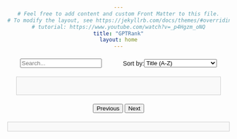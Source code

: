 ```yaml
---
# Feel free to add content and custom Front Matter to this file.
# To modify the layout, see https://jekyllrb.com/docs/themes/#overriding-theme-defaults
# tutorial: https://www.youtube.com/watch?v=_p4Hgzm_oNQ
title: "GPTRank"
layout: home
---
```


<head>
    <title>GPTRank</title>
    <style>
        body { 
            text-align: center; 
            font-family: Arial, sans-serif;
        }
        h4{
            text-align: center;
            font-size: 4vw;
            font-family: Arial, sans-serif;
        }
        #search-sort-container {
            display: flex;
            justify-content: space-between;
            max-width: 800px;
            margin: 20px auto;
        }
        #Search {
            flex: 1;
            margin-right: 10px;
        }
        #Sort {
            flex: 1;
            margin-left: 10px;
            display: flex;
            align-items: center;
        }
        #pagination { 
            display: block; 
            margin: 20px auto; 
            max-width: 800px;
        }
        #questionList { 
            margin: 20px; 
            padding: 20px; 
            border: 1px solid #ccc; 
            background-color: #f9f9f9; 
            text-align: left;
        }
        #detailedAnswer {
            display: none;
            text-align: left; 
            margin: 5px 0;
            padding: 10px;
            border: 1px solid #ccc;
            background-color: #fff;
            cursor: move;
        }
        .sortable-list {
            margin-top: 20px;
            padding: 10px;
            border: 1px solid #ccc;
            background-color: #f9f9f9;
            list-style: none;
        }
        .sortable-item {
            margin: 5px 0;
            padding: 10px;
            border: 1px solid #000;
            background-color: #fff;
            cursor: move;
        }
        .question-block {
            border: 1px solid #ccc;
            padding: 10px;
            margin-bottom: 10px;
            cursor: pointer; /* This changes the cursor to a pointer */
        }
        .right-align {
            float: right;
            margin-left: 10px;
        }
        .dragging {
            width: 100%; /* Ensure the cloned item retains the same width */
            height: auto; /* Ensure the cloned item retains the same height */
            opacity: 0.5;
            background-color: #f0f0f0;
            position: absolute;
            pointer-events: none;
            z-index: 1000;
        }
    </style>
</head>
<body>
    <div id="Main">
        <div id="search-sort-container">
            <div id="Search">
                <input id="searchInput" type="text" placeholder="Search...">
            </div>
            <div id="Sort">
                <label for="sortStrategy">Sort by:</label>
                <select id="sortStrategy">
                    <option value="titleAsc">Title (A-Z)</option>
                    <option value="titleDesc">Title (Z-A)</option>
                    <option value="dateAsc">Date (Oldest first)</option>
                    <option value="dateDesc">Date (Newest first)</option>
                    <option value="popularityAsc">Popularity (Low to High)</option>
                    <option value="popularityDesc">Popularity (High to Low)</option>
                    <option value="difficultyAsc">Difficulty (Low to High)</option>
                    <option value="difficultyDesc">Difficulty (High to Low)</option>
                </select>
            </div>
        </div>
        <div id="questionList">
            <!-- Questions will be dynamically added here -->
        </div>
        <div id="pagination">
            <button id="prevPageBtn">Previous</button>
            <button id="nextPageBtn">Next</button>
        </div>
        <button id="goBack" style="display:none;">Go Back to Questions</button>
        <div id="sortableList" class="sortable-list">
            <!-- Answers will be dynamically added here -->
        </div>
        <button id="submitRanks" style="display:none;">Submit Ranks</button>
        <div id="results">
            <!-- Results will be dynamically added here -->
        </div>
        <canvas id="histogramCanvas"></canvas>
        <div id="results">
            <!-- Results will be dynamically added here -->
        </div>
        <div id="detailedAnswer">
            <!-- Answers will be dynamically added here -->
        </div>
    </div>
    <script src="https://cdn.jsdelivr.net/npm/chart.js"></script>
    <script type="module">
        import { initializeApp } from "https://www.gstatic.com/firebasejs/10.12.3/firebase-app.js";
        import { getAnalytics } from "https://www.gstatic.com/firebasejs/10.12.3/firebase-analytics.js";
        import { getDatabase, ref, query, orderByChild, get} from "https://www.gstatic.com/firebasejs/10.12.3/firebase-database.js";
        import { update } from "https://www.gstatic.com/firebasejs/10.12.3/firebase-database.js";
//
        const firebaseConfig = {
            apiKey: "AIzaSyAxfQjfKYUFyQMw6mxrwyPJLOkSLtzOQj4",
            authDomain: "gptrank-c0711.firebaseapp.com",
            databaseURL: "https://gptrank-c0711-default-rtdb.firebaseio.com",
            projectId: "gptrank-c0711",
            storageBucket: "gptrank-c0711.appspot.com",
            messagingSenderId: "613933098493",
            appId: "1:613933098493:web:42f035bc6b1c9f6cf9e594",
            measurementId: "G-9EQPY9T3WQ"
        };
//
        const app = initializeApp(firebaseConfig);
        const analytics = getAnalytics(app);
        const db = getDatabase();
//
        const questionsPerPage = 10;
        let currentPage = 1;
        let currentSort = 'titleAsc';
        let questionKey;
//
        async function displayQuestions() {
            document.getElementById("histogramCanvas").style.display = "none";
            document.getElementById("goBack").style.display = 'none';
            document.getElementById("detailedAnswer").style.display = 'none';
        //
            const questionList = document.getElementById("questionList");
            questionList.innerHTML = "";
        //
            const questionsRef = ref(db, "Questions");
            let questionsQuery;
        //
            switch (currentSort) {
                case 'titleAsc':
                    questionsQuery = query(questionsRef, orderByChild('Title'));
                    break;
                case 'titleDesc':
                    questionsQuery = query(questionsRef, orderByChild('Title'));
                    break;
                case 'dateAsc':
                    questionsQuery = query(questionsRef, orderByChild('Date'));
                    break;
                case 'dateDesc':
                    questionsQuery = query(questionsRef, orderByChild('Date'));
                    break;
                case 'popularityAsc':
                    questionsQuery = query(questionsRef, orderByChild('Popularity'));
                    break;
                case 'popularityDesc':
                    questionsQuery = query(questionsRef, orderByChild('Popularity'));
                    break;
                case 'difficultyAsc':
                    questionsQuery = query(questionsRef, orderByChild('AverageScore'));
                    break;
                case 'difficultyDesc':
                    questionsQuery = query(questionsRef, orderByChild('AverageScore'));
                    break;
                default:
                    questionsQuery = questionsRef;
            }
            try {
                const snapshot = await get(questionsQuery);
                if (snapshot.exists()) {
                    let questionsWithKeys = [];
                    snapshot.forEach((childSnapshot) => {
                        questionsWithKeys.push({
                            key: childSnapshot.key,
                            question: childSnapshot.val()
                        });
                    });
        //
                    if (currentSort.endsWith('Desc')) {
                        questionsWithKeys.reverse();
                    }
        //
                    // Filter questions based on search input
                    const searchText = document.getElementById("searchInput").value.trim().toLowerCase();
                    //
                    if (searchText) {
                        questionsWithKeys = questionsWithKeys.filter(question => 
                            question.question.Title.toLowerCase().includes(searchText)
                        );
                    }
        //
                    const totalQuestions = questionsWithKeys.length;
                    let questionCount = 0;
                    questionsWithKeys.forEach((question, index) => {
                        if (questionCount < questionsPerPage * currentPage && questionCount >= questionsPerPage * (currentPage - 1)) {
                            const listItem = document.createElement("div");
                            listItem.className = "list-question";
                            listItem.innerHTML = `
                                <div class="question-block">
                                    <p><strong>${question.question.Title}</strong><span class="right-align">(Average Score: ${Math.round(question.question.AverageScore)}\tPlayed Times: ${question.question.Popularity})</span></p>
                                </div>
                                `;
                            listItem.addEventListener('click', () => showRankingInteract(question));
                            questionList.appendChild(listItem);
                        }
                        questionCount++;
                    });
        //
                    if (questionCount === 0) {
                        questionList.innerHTML = "<p>No questions found</p>";
                    }
        //
                    updatePagination(totalQuestions);
                } else {
                    questionList.innerHTML = "<p>No questions found</p>";
                }
            } catch (error) {
                console.error("Error fetching questions:", error);
            }
        }
//
        function updatePagination(totalQuestions) {
            const totalPages = Math.ceil(totalQuestions / questionsPerPage);
            const prevPageBtn = document.getElementById('prevPageBtn');
            const nextPageBtn = document.getElementById('nextPageBtn');
//
            prevPageBtn.disabled = currentPage <= 1;
            nextPageBtn.disabled = currentPage >= totalPages;
        }
//
        function navigatePage(direction) {
            if (direction === 'prev' && currentPage > 1) {
                currentPage--;
            } else if (direction === 'next') {
                currentPage++;
            }
            displayQuestions();
        }
//
        document.getElementById('prevPageBtn').addEventListener('click', () => navigatePage('prev'));
        document.getElementById('nextPageBtn').addEventListener('click', () => navigatePage('next'));
//
        document.getElementById('sortStrategy').addEventListener('change', (event) => {
            currentSort = event.target.value;
            displayQuestions();
        });
//
        function filterQuestions(searchText) {
            const questions = document.querySelectorAll(".list-question");
            questions.forEach((question) => {
                const textContent = question.textContent.toLowerCase();
                if (textContent.includes(searchText.toLowerCase())) {
                    question.style.display = "block";
                } else {
                    question.style.display = "none";
                }
            });
            updatePagination(questions.length);
        }
//
        document.getElementById("searchInput").addEventListener('input', function() {
            // Call the function to update the display with filtered questions
            currentPage=1;
            displayQuestions();
        });
// 
        document.getElementById("goBack").addEventListener("click", () => {
            document.getElementById("submitRanks").style.display = 'none';
            document.getElementById("results").style.display = 'none';
            document.getElementById("goBack").style.display = 'none';
            document.getElementById("sortableList").style.display='none';
            document.getElementById("Search").style.display = 'block';
            document.getElementById("Sort").style.display = 'block';
            document.getElementById("questionList").style.display = 'block';
            document.getElementById("pagination").style.display = 'block';
            document.getElementById("histogramCanvas").style.display = "none";
            displayQuestions();
        });
//
        async function showRankingInteract(question) {
            const sortableList = document.getElementById("sortableList");
            document.getElementById("sortableList").style.display='block';
            questionKey = question.key;
//
            sortableList.innerHTML = ""; // Clear previous answers
            document.getElementById("submitRanks").style.display = "block";
//
            // Populate the sortable list with answers
            Object.keys(question.question.Answer).forEach((answerKey, index) => {
                const listItem = document.createElement("div");
                listItem.className = "sortable-item";
                listItem.draggable = true;
                listItem.dataset.index = index;
                listItem.textContent = answerKey; // Use the key instead of the value
                sortableList.appendChild(listItem);
            });
//
            document.getElementById("Search").style.display = 'none';
            document.getElementById("Sort").style.display = 'none';
            document.getElementById("questionList").style.display = 'none';
            document.getElementById("pagination").style.display = 'none';
            document.getElementById("goBack").style.display = 'block';
//
            // Initialize drag and drop
            initializeDragAndDrop();
        }
        // Submit button click event 
        document.getElementById("submitRanks").addEventListener("click", async () => {
            const score = await submitRanks(questionKey);
            await showResults(questionKey,score);
        });
//
        function initializeDragAndDrop() {
            const sortableItems = document.querySelectorAll(".sortable-item");
            let draggedItem = null;
            let draggingClone = null;
//
            sortableItems.forEach(item => {
                item.addEventListener("dragstart", function(e) {
                    draggedItem = this;
                    setTimeout(() => this.style.display = 'none', 0);
                });
//
                item.addEventListener("dragend", function() {
                    this.style.display = 'block';
                        draggedItem = null;
                    setTimeout(() => {
                        this.style.display = 'block';
                    }, 0);
                    this.style.border = "1px solid #000";  // Reset border
                });
//
                item.addEventListener("dragover", function(e) {
                    e.preventDefault();
                });
//
                item.addEventListener("dragenter", function(e) {
                    e.preventDefault();
                    this.style.border = "2px dashed #000";
                });
//
                item.addEventListener("dragleave", function() {
                    this.style.border = "1px solid #000";
                });
//
                item.addEventListener("drop", function() {
                    this.style.border = "1px solid #000";
                    if (draggedItem !== this) {
                        let allItems = [...document.querySelectorAll(".sortable-item")];
                        let draggedIndex = allItems.indexOf(draggedItem);
                        let targetIndex = allItems.indexOf(this);
                        if (draggedIndex < targetIndex) {
                            this.parentNode.insertBefore(draggedItem, this.nextSibling);
                        } else {
                            this.parentNode.insertBefore(draggedItem, this);
                        }
                    }
                });
//
                // Touch events for smartphones
                item.addEventListener("touchstart", function(e) {
                    e.preventDefault();
                    const touch = e.touches[0];
                    const rect = this.getBoundingClientRect();
                    draggingClone = this.cloneNode(true);
                    draggingClone.classList.add('dragging');
                    draggingClone.style.left = `${touch.clientX-rect.width/2}px`; // Set the initial position
                    draggingClone.style.top = `${touch.clientY-rect.height/2}px`; // Set the initial position
                    document.body.appendChild(draggingClone);
//
                    this.initialX = touch.clientX;
                    this.initialY = touch.clientY;
                    this.startX = touch.clientX;
                    this.startY = touch.clientY;
                    this.style.position = 'absolute';
                    this.style.zIndex = '1000';
                    this.style.width = `${rect.width}px`;
//
                    setTimeout(() => this.style.display = 'none', 0);
                });
//
                item.addEventListener("touchmove", function(e) {
                    e.preventDefault();
                    draggedItem = this;
                    const touch = e.touches[0];
                    const currentX = touch.clientX;
                    const currentY = touch.clientY;
                    const rect = this.getBoundingClientRect();
//
                    if (draggingClone) {
                        draggingClone.style.left = `${currentX-rect.width/2}px`; // Adjust the position
                        draggingClone.style.top = `${currentY-rect.height/2}px`; // Adjust the position
                    }
//
                    const elements = document.elementsFromPoint(currentX, currentY);
                    const target = elements.find(el => el.classList.contains('sortable-item') && el !== this);
//
                    if (target) {
                        target.style.border = "2px dashed #000";
                        this.overItem = target;
                    }
                });
//
                item.addEventListener("touchend", function() {
                    setTimeout(() => {
                        this.style.display = 'block';
                        draggedItem = null;
                        if (draggingClone) {
                            document.body.removeChild(draggingClone);
                            draggingClone = null;
                        }
                    }, 0);
//
                    this.style.position = 'static';
                    this.style.zIndex = '0';
//
                    if (this.overItem) {
                        this.overItem.style.border = "1px solid #000";
                        if (draggedItem !== this.overItem) {
                            let allItems = [...document.querySelectorAll(".sortable-item")];
                            let draggedIndex = allItems.indexOf(draggedItem);
                            let targetIndex = allItems.indexOf(this.overItem);
                            if (draggedIndex < targetIndex) {
                                this.overItem.parentNode.insertBefore(draggedItem, this.overItem.nextSibling);
                            } else {
                                this.overItem.parentNode.insertBefore(draggedItem, this.overItem);
                            }
                        }
                    }
//
                    this.overItem = null;
                });
//
                item.addEventListener("touchcancel", function() {
                    if (draggedItem !== this) {
                        let allItems = [...document.querySelectorAll(".sortable-item")];
                        let draggedIndex = allItems.indexOf(draggedItem);
                        let targetIndex = allItems.indexOf(this);
                        if (draggedIndex < targetIndex) {
                            this.parentNode.insertBefore(draggedItem, this.nextSibling);
                        } else {
                            this.parentNode.insertBefore(draggedItem, this);
                        }
                    }
                });
            });
//
        }
//
        async function submitRanks(questionKey) {
            const sortableList = document.getElementById("sortableList");
            const sortedItems = Array.from(sortableList.children);
            const newRanks = sortedItems.map((question, index) => ({
                Answer: question.textContent,
                Rank: index + 1
            }));
//
            // Save new ranks to Firebase
            const updates = {};
            let UID = 'id-' + Math.random().toString(36).substr(2, 11);
            newRanks.forEach(rank => {
                updates[`Questions/${questionKey}/EachRank/${UID}/${rank.Answer}`] = rank.Rank;
            });
//
            try {
                await update(ref(db), updates);
//
                let score = await calculateScore(questionKey, UID);
                if (score !== null) {
                    await updateMetaData(score, questionKey, UID);
                    return score;
                }
            } catch (error) {
                console.error("Error submitting ranks:", error);
            }
        }
//
        document.addEventListener("click", (event) => {
            if (event.target.matches(".list-question")) {
                const questionKey = event.target.querySelector("strong").textContent;
            }
        });
//
        async function calculateScore(questionKey, UID) {
            const xRef = ref(db, `Questions/${questionKey}/EachRank/${UID}/`);
            const yRef = ref(db, `Questions/${questionKey}/Answer/`);
//
            try {
                const [xSnapshot, ySnapshot] = await Promise.all([get(xRef), get(yRef)]);
                const xValuesObj = xSnapshot.val();
                const yValuesObj = ySnapshot.val();
                const xKeys = Object.keys(xValuesObj);
                const yKeys = Object.keys(yValuesObj);
                //
                // Sort the keys to ensure they are in a comparable order
                xKeys.sort();
                yKeys.sort();
                //
                // Check if the keys are the same
                if (xKeys.length !== yKeys.length || !xKeys.every((key, index) => key === yKeys[index])) {
                    return null;
                } else {
                    // If keys match, proceed with your logic
                    const xValues = xKeys.map(key => Number(xValuesObj[key]));
                    const yValues = xKeys.map(key => Number(yValuesObj[key].Rank));
                }
//
                const xValues = Object.values(xValuesObj).map(value => Number(value));
                const yValues = Object.keys(yValuesObj).map(key => Number(yValuesObj[key].Rank));
//
                const n = xValues.length;
                const sumX = xValues.reduce((a, b) => a + b, 0);
                const sumY = yValues.reduce((a, b) => a + b, 0);
                const sumXY = xValues.reduce((acc, xi, i) => acc + xi * yValues[i], 0);
                const sumX2 = xValues.reduce((acc, xi) => acc + xi * xi, 0);
                const sumY2 = yValues.reduce((acc, yi) => acc + yi * yi, 0);
//
                const numerator = n * sumXY - sumX * sumY;
                const denominator = Math.sqrt((n * sumX2 - sumX * sumX) * (n * sumY2 - sumY * sumY));
//
                if (denominator === 0) {
                    alert('Denominator is zero, cannot compute correlation.');
                    return null;
                }
//
                const correlation = numerator / denominator;
                const score = correlation * 50 + 50;
                return score;
            } catch (error) {
                console.error('Error loading data:', error);
                return null;
            }
        }
//
        async function updateMetaData(score, questionKey, UID) {
            const updates = {};
            updates[`Questions/${questionKey}/EachScore/${UID}`] = score;
//
            try {
                // Add score
                await update(ref(db), updates);
//
                // Fetch scores to calculate the new average score
                const snapshot = await get(ref(db, `Questions/${questionKey}/EachScore`));
                const scoresObj = snapshot.val();
                const allScores = Object.values(scoresObj).map(value => Number(value));
//
                // Calculate the average score
                const averageScore = allScores.reduce((a, b) => a + b, 0) / allScores.length;
                updates[`Questions/${questionKey}/AverageScore`] = averageScore;
//
                // Update popularity (count of scores)
                const popularity = allScores.length;
                updates[`Questions/${questionKey}/Popularity`] = popularity;
//
                // Fetch ranks to update AllRank for each item
                const eachRankSnapshot = await get(ref(db, `Questions/${questionKey}/EachRank`));
                const eachRankObj = eachRankSnapshot.val();
//
                if (eachRankObj) {
                    // Initialize rank counts object
                    const rankCounts = {};
                    // Iterate over each item
                    Object.values(eachRankObj).forEach(itemRanks => {
                        // Initialize rankCounts for each ranking key
                        Object.keys(itemRanks).forEach(rankingkey => {
                            if (!rankCounts[rankingkey]) {
                                rankCounts[rankingkey] = {};
                            }
//
                            // Count occurrences of each rank for the current ranking key
                            if (!rankCounts[rankingkey][itemRanks[rankingkey]]) {
                                    rankCounts[rankingkey][itemRanks[rankingkey]] = 0;
                            }
                            rankCounts[rankingkey][itemRanks[rankingkey]]++;
//
                        });
                    });
//
                    // Update AllRank for each item
                    updates[`Questions/${questionKey}/AllRank`] = rankCounts;
                }
//
                // Apply the updates to the database
                await update(ref(db), updates);
            } catch (error) {
                console.error("Error updating metadata:", error);
            }
        }
//
        async function showResults(questionKey,score){
            const results = document.getElementById("results");
            const detailedAnswer = document.getElementById("detailedAnswer");
//
            // Fetch each score from Firebase
            const eachScoreSnapshot = await get(ref(db, `Questions/${questionKey}/EachScore`));
            const eachScores = Object.values(eachScoreSnapshot.val()).map(Number);
//
            // Process histogram data
            const histogramData = Array(10).fill(0);
            eachScores.forEach(s => {
                const index = Math.min(Math.floor(s / 10), 9);
                histogramData[index]++;
            });
            //get percentile
            const percentile = (arr, val) => {
                let count = 0;
                arr.forEach(v => {
                    if (v < val) {
                    count++;
                    } else if (v == val) {
                    count += 0.5;
                    }
                });
                return 100 * count / arr.length;
            }
//
            document.getElementById("submitRanks").style.display = 'none';
            results.style.display = 'block';
//
            results.innerHTML = "";
            let resultMessage = "";
            if (score===100) {
                resultMessage = '<h4>Insane! <br>Your score is: ' + Math.round(score) + '!<br>You are at top ' + Math.ceil(percentile(eachScores, score)) + '%';
            }else if (score>=80) {
                resultMessage = '<h4>Congratulations! <br>Your score is: ' + Math.round(score) + '!<br>You are at top ' + Math.ceil(percentile(eachScores, score)) + '%</h4>';
            }else if (score>=60) {
                resultMessage = '<h4>Not bad! <br>Your score is: ' + Math.round(score) + '!<br>You are at top ' + Math.ceil(percentile(eachScores, score)) + '%</h4>';
            }else{
                resultMessage = '<h4>Next time will be better! <br>Your score is: ' + Math.round(score) + '!<br>You are at top ' + Math.ceil(percentile(eachScores, score)) + '%</h4>';
            }
            results.innerHTML = `<p>${resultMessage}</p>`
//
            // Get the canvas context
            const canvas = document.getElementById("histogramCanvas");
            canvas.style.display = "block";
            const ctx = canvas.getContext('2d');
            // Clear the previous chart if exists
            if (window.myChart) {
                window.myChart.destroy();
            }
            // Create the chart
            window.myChart = new Chart(ctx, {
                type: 'bar',
                data: {
                    labels: ['0-10', '10-20', '20-30', '30-40', '40-50', '50-60', '60-70', '70-80', '80-90', '90-100'],
                    datasets: [{
                        label: 'Number of Scores',
                        data: histogramData,
                        backgroundColor: 'rgba(75, 192, 192, 0.2)',
                        borderColor: 'rgba(75, 192, 192, 1)',
                        borderWidth: 1
                    }]
                },
                options: {
                    scales: {
                        y: {
                            beginAtZero: true
                        }
                    },
                    plugins: {
                        annotation: {
                            annotations: {
                                line1: {
                                    type: 'line',
                                    scaleID: 'x',
                                    value: Math.floor(score / 10),
                                    borderColor: 'red',
                                    borderWidth: 2,
                                    label: {
                                        enabled: true,
                                        content: 'Your Score'
                                    }
                                }
                            }
                        }
                    }
                }
            });
            detailedAnswer.style.display = "block";
            detailedAnswer.innerHTML=""// Clear previous content
//            detailedAnswer.appendChild("ChatGPT's Answer");
            // Query the answers
            const answerQuery = await query(ref(db, `Questions/${questionKey}/Answer`),orderByChild("Rank"));
            const snapshot = await get(answerQuery);
            if (snapshot.exists()) {
                let answerWithKeys = [];
                snapshot.forEach((childSnapshot) => {
                    answerWithKeys.push({
                        key: childSnapshot.key,
                        answer: childSnapshot.val()
                    });
                });
                answerWithKeys.forEach((item) => {
                    const listItem = document.createElement("div");
                    listItem.className = "list-rank";
                    listItem.innerHTML = `<p><strong>${item.answer.Rank}. ${item.key}:</strong>\t${item.answer.Detail}</p>`;
                    detailedAnswer.appendChild(listItem);
                });
            }
}
        displayQuestions();
    </script>
</body>